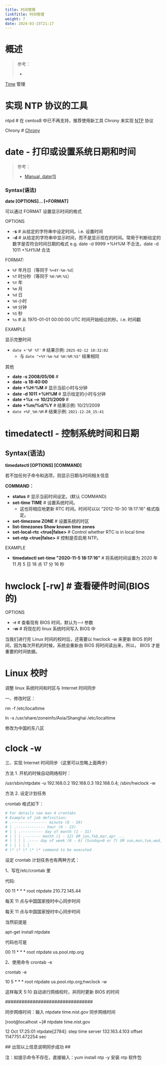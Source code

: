 ```yaml
---
title: 时间管理
linkTitle: 时间管理
weight: 7
date: 2024-03-15T21:17
---
```


# 概述

> 参考：
>
> -

[Time](/docs/8.通用技术/Time.md) 管理

# 实现 NTP 协议的工具

ntpd # 在 centos8 中已不再支持，推荐使用新工具 Chrony 来实现 [NTP](/docs/4.数据通信/Protocol/NTP.md) 协议

Chrony # [Chrony](/docs/1.操作系统/Time%20and%20Language/Chrony.md)

# date - 打印或设置系统日期和时间

> 参考：
>
> - [Manual, date(1)](https://man7.org/linux/man-pages/man1/date.1.html)

### Syntax(语法)

**date \[OPTIONS]... \[+FORMAT]**

可以通过 FORMAT 设置显示时间的格式

OPTIONS

- -**s** # 从给定的字符串中设定时间。i.e. 设置时间
- **-d** # 从给定的字符串中显示时间，而不是显示现在的时间。常用于判断给定的数字是否符合时间日期的格式 e.g. date -d 9999 +%H%M 不合法，date -d 1011 +%H%M 合法

FORMAT:

- `%F` 年月日（等同于 `%+4Y-%m-%d`）
- `%T` 时分秒（等同于 `%H:%M:%S`）
- `%Y` 年
- `%m` 月
- `%d` 日
- `%H` 小时
- `%M` 分钟
- `%S` 秒
- `%s` # 从 1970-01-01 00:00:00 UTC 时间开始经过的秒。i.e. 时间戳

EXAMPLE

显示完整时间

- `date +'%F %T'` # 结果示例: `2025-02-12 10:32:02`
    - 与 `date "+%Y-%m-%d %H:%M:%S"` 结果相同

其他

- **date -s 2008/05/06** #
- **date -s 18:40:00**
- **date +%H:%M** # 显示当前小时与分钟
- **date -d 1011 +%H%M** # 显示给定的小时与分钟
- **date +%x --> 10/21/2009** #
- **date +%m/%d/%Y** # 结果示例: 10/21/2009
- `date +%F_%H:%M` # 结果示例: `2021-12-20_15:41`

# timedatectl - 控制系统时间和日期

## Syntax(语法)

**timedatectl \[OPTIONS] \[COMMAND]**

若不加任何子命令和选项，则显示日期与时间相关信息

**COMMAND：**

- **status** # 显示当前时间设定。(默认 COMMAND)
- **set-time TIME** # 设置系统时间。
  - 这也将相应地更新 RTC 时间。时间可以以 “2012-10-30 18:17:16” 格式指定。
- **set-timezone ZONE** # 设置系统的时区
- **list-timezones Show known time zones**
- **set-local-rtc \<true|false>** # Control whether RTC is in local time
- **set-ntp \<true|false>** # 控制是否启用 NTP。

EXAMPLE

- **timedatectl set-time "2020-11-5 18:17:16"** # 将系统时间设置为 2020 年 11 月 5 日 18 点 17 分 16 秒

# hwclock \[-rw] # 查看硬件时间(BIOS 的)

OPTIONS

- **-r** # 查看现有 BIOS 时间，默认为－r 参数
- **-w** # 将现在的 linux 系统时间写入 BIOS 中

当我们进行完 Linux 时间的校时后，还需要以 hwclock -w 来更新 BIOS 的时间，因为每次开机的时候，系统会重新由 BIOS 将时间读出来，所以， BIOS 才是重要的时间依据。

# Linux 校时

调整 linux 系统时间和时区与 Internet 时间同步

一、修改时区：

rm -f /etc/localtime

ln -s /usr/share/zoneinfo/Asia/Shanghai /etc/localtime

修改为中国的东八区

# clock -w

三、实现 Internet 时间同步（这里可以忽略上面两步）

方法 1. 开机的时候自动网络校时：

/usr/sbin/ntpdate -u 192.168.0.2 192.168.0.3 192.168.0.4; /sbin/hwclock -w

方法 2. 设定计划任务

crontab 格式如下：

```bash
# For details see man 4 crontabs
# Example of job definition:
# .---------------- minute (0 - 59)
# | .------------- hour (0 - 23)
# | | .---------- day of month (1 - 31)
# | | | .------- month (1 - 12) OR jan,feb,mar,apr ...
# | | | | .---- day of week (0 - 6) (Sunday=0 or 7) OR sun,mon,tue,wed,thu,fri,sat
# | | | | |
# \* \* \* \* \* command to be executed
```

设定 crontab 计划任务也有两种方式：

1、写在/etc/crontab 里

代码:

00 11 \* \* \* root ntpdate 210.72.145.44

每天 11 点与中国国家授时中心同步时间

每天 11 点与中国国家授时中心同步时间

当然前提是

apt-get install ntpdate

代码也可是

00 11 \* \* \* root ntpdate us.pool.ntp.org

2、使用命令 crontab -e

crontab -e

10 5 \* \* \* root ntpdate us.pool.ntp.org;hwclock -w

这样每天 5:10 自动进行网络校时，并同时更新 BIOS 的时间

\################################

同步网络时间：输入 ntpdate time.nist.gov 同步网络时间

\[root@localhost ~]# ntpdate time.nist.gov

12 Oct 17:25:01 ntpdate\[2784]: step time server 132.163.4.103 offset 1147751.472254 sec

\## 出现以上信息说明同步成功 ##

注：如提示命令不存在，直接输入：yum install ntp -y 安装 ntp 软件包
